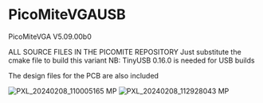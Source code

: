 # PicoMiteVGAUSB

PicoMiteVGA V5.09.00b0<p>

ALL SOURCE FILES IN THE PICOMITE REPOSITORY
Just substitute the cmake file to build this variant
NB: TinyUSB 0.16.0 is needed for USB builds

The design files for the PCB are also included

![PXL_20240208_110005165 MP](https://github.com/UKTailwind/PicoMiteVGAUSB/assets/54285187/0c338f51-08fd-4a65-96e7-bcec139dcd60)
![PXL_20240208_112928043 MP](https://github.com/UKTailwind/PicoMiteVGAUSB/assets/54285187/946a02b0-30a1-4bc7-b80c-67f5ca770f86)
